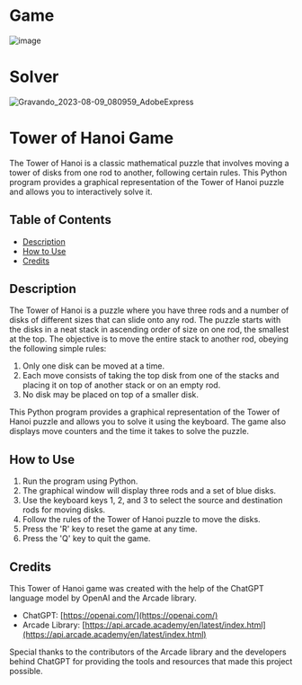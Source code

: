 # Game

![image](https://github.com/IgorNascAlves/Tower-of-Hanoi/assets/26041581/0d4422ef-9aa9-4e5f-8265-cf912a2461aa)


# Solver

![Gravando_2023-08-09_080959_AdobeExpress](https://github.com/IgorNascAlves/Tower-of-Hanoi/assets/26041581/d73ff517-340d-4aaa-830b-e344da4c1540)


# Tower of Hanoi Game

The Tower of Hanoi is a classic mathematical puzzle that involves moving a tower of disks from one rod to another, following certain rules. This Python program provides a graphical representation of the Tower of Hanoi puzzle and allows you to interactively solve it.

## Table of Contents

- [Description](#description)
- [How to Use](#how-to-use)
- [Credits](#credits)

## Description

The Tower of Hanoi is a puzzle where you have three rods and a number of disks of different sizes that can slide onto any rod. The puzzle starts with the disks in a neat stack in ascending order of size on one rod, the smallest at the top. The objective is to move the entire stack to another rod, obeying the following simple rules:
1. Only one disk can be moved at a time.
2. Each move consists of taking the top disk from one of the stacks and placing it on top of another stack or on an empty rod.
3. No disk may be placed on top of a smaller disk.

This Python program provides a graphical representation of the Tower of Hanoi puzzle and allows you to solve it using the keyboard. The game also displays move counters and the time it takes to solve the puzzle.

## How to Use

1. Run the program using Python.
2. The graphical window will display three rods and a set of blue disks.
3. Use the keyboard keys 1, 2, and 3 to select the source and destination rods for moving disks.
4. Follow the rules of the Tower of Hanoi puzzle to move the disks.
5. Press the 'R' key to reset the game at any time.
6. Press the 'Q' key to quit the game.

## Credits

This Tower of Hanoi game was created with the help of the ChatGPT language model by OpenAI and the Arcade library.

- ChatGPT: [https://openai.com/](https://openai.com/)
- Arcade Library: [https://api.arcade.academy/en/latest/index.html](https://api.arcade.academy/en/latest/index.html)

Special thanks to the contributors of the Arcade library and the developers behind ChatGPT for providing the tools and resources that made this project possible.
